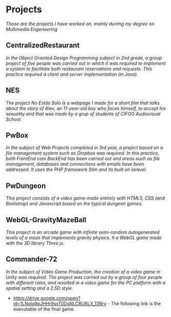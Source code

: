 # Projects

_Those are the projects I have worked on, mainly durimg my degree on Multimedia Engeneering_

## CentralizedRestaurant
_In the Object Oriented Design Programming subject in 2nd grade, a group project of five people was carried out in which it was required to implement a system to facilitate both restaurant reservations and requests. This practice required a client and server implementation (in Java)._

## NES
_The project No Estás Solo is a webpage I made for a short film that talks about the story of Alex, an 11-year-old boy who faces himself, to accept his sexuality and that was made by a grup of students of CIFOG Audiovisual School._

## PwBox
_In the subject of Web Projects completed in 3rd year, a project based on a file management system such as Dropbox was required. In this practice, both FrontEnd com BackEnd has been carried out and areas such as file management, databases and connections with emails have been addressed. It uses the PHP framework Slim and its built on laravel._

## PwDungeon
_This project consists of a video game made entirely with HTML5, CSS (and Bootstrap) and Javascript based on the typical dungeon games._

## WebGL-GravityMazeBall
_This project is an arcade game with infinite semi-random autogenerated levels of a maze that implements gravity physics. It a WebGL game made with the 3D library Three.js._

## Commander-72
_In the subject of Video Game Production, the creation of a video game in Unity was required. The project was carried out by a group of four people with different roles, and resulted in a video game for the PC platform with a spatial setting and a 2.5D style._

* https://drive.google.com/open?id=1LNolq9pJHHr9sxT0DsNLCRU6LX_13Rry - The following link is the executable of the final game.
